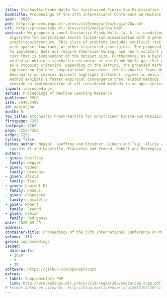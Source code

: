 ```yaml
---
title: Stochastic Frank-Wolfe for Constrained Finite-Sum Minimization
booktitle: Proceedings of the 37th International Conference on Machine Learning
year: '2020'
pdf: http://proceedings.mlr.press/v119/negiar20a/negiar20a.pdf
url: http://proceedings.mlr.press/v119/negiar20a.html
abstract: We propose a novel Stochastic Frank-Wolfe (a. k. a. conditional gradient)
  algorithm for constrained smooth finite-sum minimization with a generalized linear
  prediction/structure. This class of problems includes empirical risk minimization
  with sparse, low-rank, or other structured constraints. The proposed method is simple
  to implement, does not require step-size tuning, and has a constant per-iteration
  cost that is independent of the dataset size. Furthermore, as a byproduct of the
  method we obtain a stochastic estimator of the Frank-Wolfe gap that can be used
  as a stopping criterion. Depending on the setting, the proposed method matches or
  improves on the best computational guarantees for Stochastic Frank-Wolfe algorithms.
  Benchmarks on several datasets highlight different regimes in which the proposed
  method exhibits a faster empirical convergence than related methods. Finally, we
  provide an implementation of all considered methods in an open-source package.
layout: inproceedings
series: Proceedings of Machine Learning Research
publisher: PMLR
issn: 2640-3498
id: negiar20a
month: 0
tex_title: Stochastic Frank-{W}olfe for Constrained Finite-Sum Minimization
firstpage: 7253
lastpage: 7262
page: 7253-7262
order: 7253
cycles: false
bibtex_author: Negiar, Geoffrey and Dresdner, Gideon and Tsai, Alicia and Ghaoui,
  Laurent El and Locatello, Francesco and Freund, Robert and Pedregosa, Fabian
author:
- given: Geoffrey
  family: Negiar
- given: Gideon
  family: Dresdner
- given: Alicia
  family: Tsai
- given: Laurent El
  family: Ghaoui
- given: Francesco
  family: Locatello
- given: Robert
  family: Freund
- given: Fabian
  family: Pedregosa
date: 2020-09-29
address: 
container-title: Proceedings of the 37th International Conference on Machine Learning
volume: '119'
genre: inproceedings
issued:
  date-parts:
  - 2020
  - 9
  - 29
software: https://github.com/openopt/copt
extras:
- label: Supplementary PDF
  link: http://proceedings.mlr.press/v119/negiar20a/negiar20a-supp.pdf
# Format based on citeproc: http://blog.martinfenner.org/2013/07/30/citeproc-yaml-for-bibliographies/
---
```

